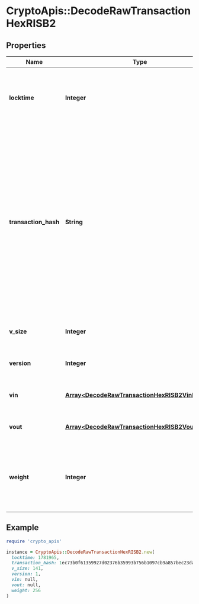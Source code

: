 # CryptoApis::DecodeRawTransactionHexRISB2

## Properties

| Name | Type | Description | Notes |
| ---- | ---- | ----------- | ----- |
| **locktime** | **Integer** | Represents the time at which a particular transaction can be added to the blockchain. |  |
| **transaction_hash** | **String** | Represents the same as transactionId for account-based protocols like Ethereum, while it could be different in UTXO-based protocols like Bitcoin. E.g., in UTXO-based protocols hash is different from transactionId for SegWit transactions. |  |
| **v_size** | **Integer** | Represents the virtual size of this transaction. |  |
| **version** | **Integer** | Represents transaction version number. |  |
| **vin** | [**Array&lt;DecodeRawTransactionHexRISB2VinInner&gt;**](DecodeRawTransactionHexRISB2VinInner.md) | Represents the transaction inputs. |  |
| **vout** | [**Array&lt;DecodeRawTransactionHexRISB2VoutInner&gt;**](DecodeRawTransactionHexRISB2VoutInner.md) | Represents the transaction outputs. |  |
| **weight** | **Integer** | Represents the size of a block, measured in weight units and including the segwit discount. | [optional] |

## Example

```ruby
require 'crypto_apis'

instance = CryptoApis::DecodeRawTransactionHexRISB2.new(
  locktime: 1781965,
  transaction_hash: 1ec73b0f61359927d02376b35993b756b1097cb9a857bec23da4c98c4977d2b2,
  v_size: 141,
  version: 1,
  vin: null,
  vout: null,
  weight: 256
)
```

